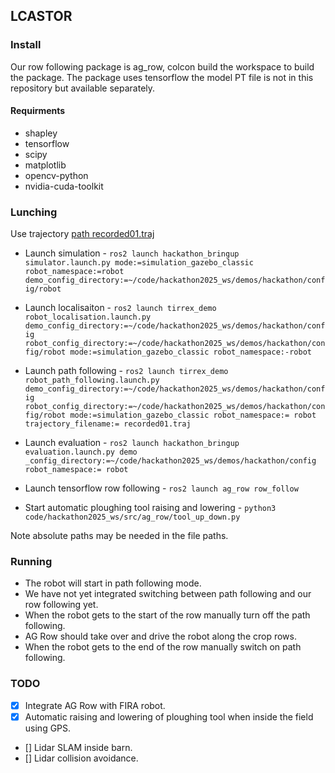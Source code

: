 ## LCASTOR

### Install

Our row following package is ag_row, colcon build the workspace to build the package.
The package uses tensorflow the model PT file is not in this repository but available separately.

#### Requirments
- shapley
- tensorflow
- scipy
- matplotlib
- opencv-python
- nvidia-cuda-toolkit

### Lunching
Use trajectory [path recorded01.traj](https://github.com/jondave/hackathon2025_ws/blob/main/demos/hackathon/config/paths/recorded01.traj)

- Launch simulation - `ros2 launch hackathon_bringup simulator.launch.py mode:=simulation_gazebo_classic robot_namespace:=robot demo_config_directory:=~/code/hackathon2025_ws/demos/hackathon/config/robot`

- Launch localisaiton - `ros2 launch tirrex_demo robot_localisation.launch.py demo_config_directory:=~/code/hackathon2025_ws/demos/hackathon/config robot_config_directory:=~/code/hackathon2025_ws/demos/hackathon/config/robot mode:=simulation_gazebo_classic robot_namespace:-robot`

- Launch path following - `ros2 launch tirrex_demo robot_path_following.launch.py demo_config_directory:=~/code/hackathon2025_ws/demos/hackathon/config robot_config_directory:=~/code/hackathon2025_ws/demos/hackathon/config/robot mode:=simulation_gazebo_classic robot_namespace:= robot trajectory_filename:= recorded01.traj`

- Launch evaluation - `ros2 launch hackathon_bringup evaluation.launch.py demo _config_directory:=~/code/hackathon2025_ws/demos/hackathon/config robot_namespace:= robot`

- Launch tensorflow row following - `ros2 launch ag_row row_follow`

- Start automatic ploughing tool raising and lowering - `python3 code/hackathon2025_ws/src/ag_row/tool_up_down.py`

Note absolute paths may be needed in the file paths.

### Running
- The robot will start in path following mode.
- We have not yet integrated switching between path following and our row following yet.
- When the robot gets to the start of the row manually turn off the path following.
- AG Row should take over and drive the robot along the crop rows.
- When the robot gets to the end of the row manually switch on path following.

### TODO
- [x] Integrate AG Row with FIRA robot.
- [x] Automatic raising and lowering of ploughing  tool when inside the field using GPS.
- [] Lidar SLAM inside barn.
- [] Lidar collision avoidance.